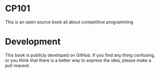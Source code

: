 # CP101
This is an open source book all about competitive programming

# Development
This book is publicly developed on GitHub. If you find any thing confusing, or you think that there is a better way to express the idea, please make a pull request.